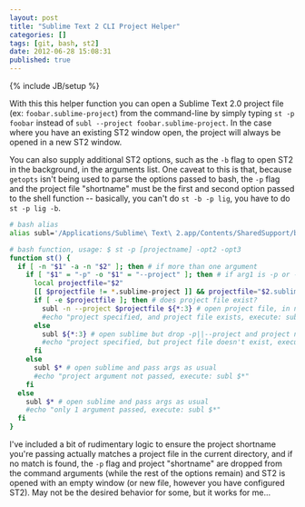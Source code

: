 ```yaml
---
layout: post
title: "Sublime Text 2 CLI Project Helper"
categories: []
tags: [git, bash, st2]
date: 2012-06-28 15:08:31
published: true
---
```

{% include JB/setup %}

With this this helper function you can open a Sublime Text 2.0 project file (ex: `foobar.sublime-project`) from the command-line by simply typing `st -p foobar` instead of `subl --project foobar.sublime-project`. In the case where you have an existing ST2 window open, the project will always be opened in a new ST2 window.

You can also supply additional ST2 options, such as the `-b` flag to open ST2 in the background, in the arguments list. One caveat to this is that, because `getopts` isn't being used to parse the options passed to bash, the `-p` flag and the project file "shortname" must be the first and second option passed to the shell function -- basically, you can't do `st -b -p lig`, you have to do `st -p lig -b`.

```sh ST2 bash alias & CLI function https://gist.github.com/digitaljhelms/3014302 gistfile1.sh
# bash alias
alias subl='/Applications/Sublime\ Text\ 2.app/Contents/SharedSupport/bin/subl'

# bash function, usage: $ st -p [projectname] -opt2 -opt3
function st() {
  if [ -n "$1" -a -n "$2" ]; then # if more than one argument
    if [ "$1" = "-p" -o "$1" = "--project" ]; then # if arg1 is -p or --project
      local projectfile="$2"
      [[ $projectfile != *.sublime-project ]] && projectfile="$2.sublime-project" # detect if arg2 already includes the ext
      if [ -e $projectfile ]; then # does project file exist?
        subl -n --project $projectfile ${*:3} # open project file, in new window, include trailing args
        #echo "project specified, and project file exists, execute: subl -n --project $projectfile ${*:3}"
      else
        subl ${*:3} # open sublime but drop -p||--project and project name from args
        #echo "project specified, but project file doesn't exist, execute: subl ${*:3}"
      fi
    else
      subl $* # open sublime and pass args as usual
      #echo "project argument not passed, execute: subl $*"
    fi
  else
    subl $* # open sublime and pass args as usual
    #echo "only 1 argument passed, execute: subl $*"
  fi
}
```

I've included a bit of rudimentary logic to ensure the project shortname you're passing actually matches a project file in the current directory, and if no match is found, the `-p` flag and project "shortname" are dropped from the command arguments (while the rest of the options remain) and ST2 is opened with an empty window (or new file, however you have configured ST2). May not be the desired behavior for some, but it works for me...
